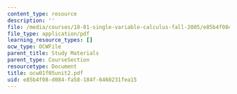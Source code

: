 ```yaml
---
content_type: resource
description: ''
file: /media/courses/18-01-single-variable-calculus-fall-2005/e85b4f08d084fa58184f6460231fea15_ocw01f05unit2.pdf
file_type: application/pdf
learning_resource_types: []
ocw_type: OCWFile
parent_title: Study Materials
parent_type: CourseSection
resourcetype: Document
title: ocw01f05unit2.pdf
uid: e85b4f08-d084-fa58-184f-6460231fea15
---
```

